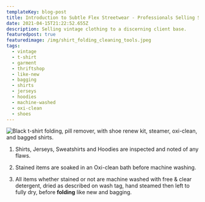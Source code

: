 ```yaml
---
templateKey: blog-post
title: Introduction to Subtle Flex Streetwear - Professionals Selling Shirts?!?!
date: 2021-04-15T21:22:52.655Z
description: Selling vintage clothing to a discerning client base.
featuredpost: true
featuredimage: /img/shirt_folding_cleaning_tools.jpeg
tags:
  - vintage
  - t-shirt
  - garment
  - thriftshop
  - like-new
  - bagging
  - shirts
  - jerseys
  - hoodies
  - machine-washed
  - oxi-clean
  - shoes
---
```

![Black t-shirt folding, pill remover, with shoe renew kit, steamer, oxi-clean, and bagged shirts.](/img/shirt_folding_cleaning_tools.jpeg "Folding A Shirt Ready To Ship")



1. Shirts, Jerseys, Sweatshirts and Hoodies are inspected and noted of any flaws. 

2. Stained items are soaked in an Oxi-clean bath before machine washing. 

3. All items whether stained or not are machine washed with free & clear detergent, dried as described on wash tag, hand steamed then left to fully dry, before **folding** like new and bagging.
